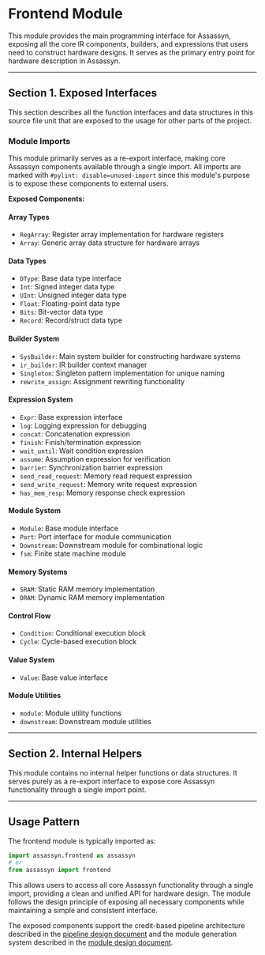 # Frontend Module

This module provides the main programming interface for Assassyn, exposing all the core IR components, builders, and expressions that users need to construct hardware designs. It serves as the primary entry point for hardware description in Assassyn.

---

## Section 1. Exposed Interfaces

This section describes all the function interfaces and data structures in this source file unit that are exposed to the usage for other parts of the project.

### Module Imports

This module primarily serves as a re-export interface, making core Assassyn components available through a single import. All imports are marked with `#pylint: disable=unused-import` since this module's purpose is to expose these components to external users.

**Exposed Components:**

#### Array Types
- `RegArray`: Register array implementation for hardware registers
- `Array`: Generic array data structure for hardware arrays

#### Data Types
- `DType`: Base data type interface
- `Int`: Signed integer data type
- `UInt`: Unsigned integer data type  
- `Float`: Floating-point data type
- `Bits`: Bit-vector data type
- `Record`: Record/struct data type

#### Builder System
- `SysBuilder`: Main system builder for constructing hardware systems
- `ir_builder`: IR builder context manager
- `Singleton`: Singleton pattern implementation for unique naming
- `rewrite_assign`: Assignment rewriting functionality

#### Expression System
- `Expr`: Base expression interface
- `log`: Logging expression for debugging
- `concat`: Concatenation expression
- `finish`: Finish/termination expression
- `wait_until`: Wait condition expression
- `assume`: Assumption expression for verification
- `barrier`: Synchronization barrier expression
- `send_read_request`: Memory read request expression
- `send_write_request`: Memory write request expression
- `has_mem_resp`: Memory response check expression

#### Module System
- `Module`: Base module interface
- `Port`: Port interface for module communication
- `Downstream`: Downstream module for combinational logic
- `fsm`: Finite state machine module

#### Memory Systems
- `SRAM`: Static RAM memory implementation
- `DRAM`: Dynamic RAM memory implementation

#### Control Flow
- `Condition`: Conditional execution block
- `Cycle`: Cycle-based execution block

#### Value System
- `Value`: Base value interface

#### Module Utilities
- `module`: Module utility functions
- `downstream`: Downstream module utilities

---

## Section 2. Internal Helpers

This module contains no internal helper functions or data structures. It serves purely as a re-export interface to expose core Assassyn functionality through a single import point.

---

## Usage Pattern

The frontend module is typically imported as:

```python
import assassyn.frontend as assassyn
# or
from assassyn import frontend
```

This allows users to access all core Assassyn functionality through a single import, providing a clean and unified API for hardware design. The module follows the design principle of exposing all necessary components while maintaining a simple and consistent interface.

The exposed components support the credit-based pipeline architecture described in the [pipeline design document](../../docs/design/internal/pipeline.md) and the module generation system described in the [module design document](../../docs/design/internal/module.md).
